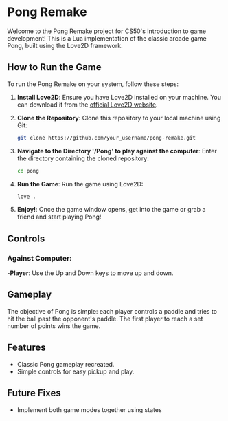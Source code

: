# Pong Remake

Welcome to the Pong Remake project for CS50's Introduction to game development! This is a Lua implementation of the classic arcade game Pong, built using the Love2D framework. 

## How to Run the Game

To run the Pong Remake on your system, follow these steps:

1. **Install Love2D**: Ensure you have Love2D installed on your machine. You can download it from the [official Love2D website](https://love2d.org/).

2. **Clone the Repository**: Clone this repository to your local machine using Git:

    ```bash
    git clone https://github.com/your_username/pong-remake.git
    ```

3. **Navigate to the Directory '/Pong' to play against the computer**: Enter the directory containing the cloned repository:

    ```bash
    cd pong
    ```

4. **Run the Game**: Run the game using Love2D:

    ```bash
    love .
    ```

5. **Enjoy!**: Once the game window opens, get into the game or grab a friend and start playing Pong!

## Controls
### Against Computer:
-**Player**: Use the Up and Down keys to move up and down.



## Gameplay

The objective of Pong is simple: each player controls a paddle and tries to hit the ball past the opponent's paddle. The first player to reach a set number of points wins the game.

## Features

- Classic Pong gameplay recreated.
- Simple controls for easy pickup and play.

## Future Fixes
- Implement both game modes together using states
